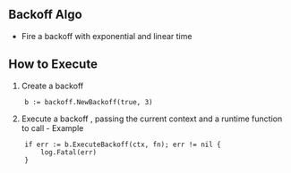## Backoff Algo

- Fire a backoff with exponential and linear time

## How to Execute

1. Create a backoff
```
	b := backoff.NewBackoff(true, 3)
```

2. Execute a backoff , passing the current context and a runtime function to call - Example
```
	if err := b.ExecuteBackoff(ctx, fn); err != nil {
		log.Fatal(err)
	}
```
